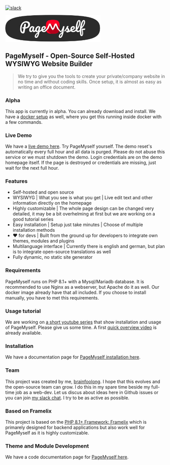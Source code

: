 [![slack](https://img.shields.io/badge/Join%20our%20Slack%20Chat-4A154B?logo=slack&logoColor=white)](https://scripts.0x.at/github-webhooks/slack-join/)

<img src="docs/media/logo-github.svg" width="300">

## PageMyself - Open-Source Self-Hosted WYSIWYG Website Builder

> We try to give you the tools to create your private/company website in no time and without coding skills. Once setup, it is almost as easy as writing an office document.

### Alpha

This app is currently in alpha. You can already download and install. We have
a [docker setup](https://pagemyself.com/docs/main/installation/docker) as well, where you get this running inside docker with a
few commands.

### Live Demo

We have a [live demo here](https://demo.pagemyself.com/). Try PageMyself yourself. The demo reset's automatically every
full hour and all data is purged. Please do not abuse this service or we must shutdown the demo. Login credentials are
on the demo homepage itself. If the page is destroyed or credentials are missing, just wait for the next full hour.

### Features

* Self-hosted and open source
* WYSIWYG | What you see is what you get | Live edit text and other information directly on the homepage
* Highly customizable | The whole page design can be changed very detailed, it may be a bit overhelming at first but we
  are working on a good tutorial series
* Easy installation | Setup just take minutes | Choose of multiple installation methods
* :heart: for devs | Built from the ground up for developers to integrate own themes, modules and plugins
* Multilanguage interface | Currently there is english and german, but plan is to integrate open-source translations as
  well
* Fully dynamic, no static site generator

### Requirements

PageMyself runs on PHP 8.1+ with a Mysql/Mariadb database. It is recommended to use Nginx as a webserver, but Apache do it as well. Our docker image already have that all included. If you choose to install manually, you have to met this requirements.

### Usage tutorial

We are working on [a short youtube series](https://www.youtube.com/playlist?list=PLFckrKcNoDynWKpyM-_Zc6r-UjLA-BiX8)
that show installation and usage of PageMyself. Please give us some time. A
first [quick overview video](https://www.youtube.com/watch?v=gDBCgJ9qzvI&list=PLFckrKcNoDynWKpyM-_Zc6r-UjLA-BiX8) is
already available.

### Installation 

We have a documentation page for [PageMyself installation here](https://pagemyself.com/docs).

### Team

This project was created by me, [brainfoolong](https://github.com/brainfoolong). I hope that this evolves and the
open-source team can grow. I do this in my spare time beside my full-time job as a web-dev. Let us discus about ideas
here in Github issues or you can join [my slack chat](https://scripts.0x.at/github-webhooks/slack-join/). I try to be as
active as possible.

### Based on Framelix

This project is based on the [PHP 8.1+ Framework: Framelix](https://github.com/NullixAT/framelix-core) which is
primarely designed for backend applications but also work well for PageMyself as it is highly customizable.

### Theme and Module Development

We have a code documentation page for [PageMyself here](https://pagemyself.com/docs).
